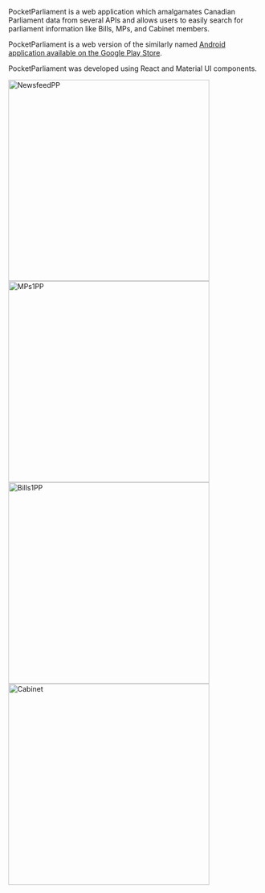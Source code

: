 PocketParliament is a web application which amalgamates Canadian Parliament data from several APIs and allows users to easily search for parliament information like Bills, MPs, and Cabinet members.

PocketParliament is a web version of the similarly named [Android application available on the Google Play Store](https://play.google.com/store/apps/details?id=tech.susheelkona.pocketparliament&hl=en).

PocketParliament was developed using React and Material UI components.

<p float="left">
  <img width="400" alt="NewsfeedPP" src="https://user-images.githubusercontent.com/45246430/117520225-3202a280-af75-11eb-8b41-1bb1e4d7b3bc.png">
  <img width="400" alt="MPs1PP" src="https://user-images.githubusercontent.com/45246430/117520230-35962980-af75-11eb-8d90-5e116b99c1d8.png">
  <img width="400" alt="Bills1PP" src="https://user-images.githubusercontent.com/45246430/117520231-36c75680-af75-11eb-9e9c-1f6363e2d021.png">
  <img width="400" alt="Cabinet" src="https://user-images.githubusercontent.com/45246430/117520458-45623d80-af76-11eb-8d73-d20199a5f2a1.png">
</p>
